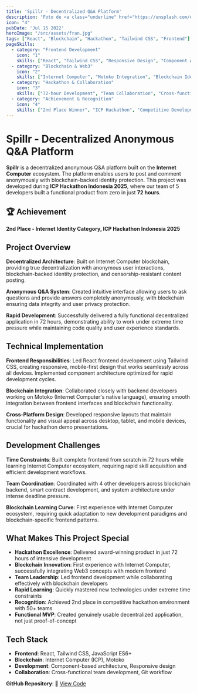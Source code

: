```yaml
---
title: 'Spillr - Decentralized Q&A Platform'
description: 'Foto de <a class="underline" href="https://unsplash.com/es/@adrigeo_?utm_content=creditCopyText&utm_medium=referral&utm_source=unsplash">Adrianna Geo</a> en <a href="https://unsplash.com/es/fotos/una-pintura-en-el-techo-de-un-edificio-1rBg5YSi00c?utm_content=creditCopyText&utm_medium=referral&utm_source=unsplash" class="underline">Unsplash</a>'
icon: "4"
pubDate: 'Jul 15 2022'
heroImage: "/src/assets/fran.jpg"
tags: ["React", "Blockchain", "Hackathon", "Tailwind CSS", "Frontend"]
pageSkills:
  - category: "Frontend Development"
    icon: "1"
    skills: ["React", "Tailwind CSS", "Responsive Design", "Component Architecture", "JavaScript ES6+", "Fast Development"]
  - category: "Blockchain & Web3"
    icon: "2"
    skills: ["Internet Computer", "Motoko Integration", "Blockchain Identity", "Decentralized Apps", "Web3 Frontend", "Anonymous Systems"]
  - category: "Hackathon & Collaboration"
    icon: "3"
    skills: ["72-hour Development", "Team Collaboration", "Cross-functional Work", "Rapid Prototyping", "Deadline Management", "MVP Development"]
  - category: "Achievement & Recognition"
    icon: "4"
    skills: ["2nd Place Winner", "ICP Hackathon", "Competitive Development", "Problem Solving", "Innovation", "Technical Excellence"]
---
```


# Spillr - Decentralized Anonymous Q&A Platform

**Spillr** is a decentralized anonymous Q&A platform built on the **Internet Computer** ecosystem. The platform enables users to post and comment anonymously with blockchain-backed identity protection. This project was developed during **ICP Hackathon Indonesia 2025**, where our team of 5 developers built a functional product from zero in just **72 hours**.

## 🏆 Achievement
**2nd Place - Internet Identity Category, ICP Hackathon Indonesia 2025**

## Project Overview

**Decentralized Architecture**: Built on Internet Computer blockchain, providing true decentralization with anonymous user interactions, blockchain-backed identity protection, and censorship-resistant content posting.

**Anonymous Q&A System**: Created intuitive interface allowing users to ask questions and provide answers completely anonymously, with blockchain ensuring data integrity and user privacy protection.

**Rapid Development**: Successfully delivered a fully functional decentralized application in 72 hours, demonstrating ability to work under extreme time pressure while maintaining code quality and user experience standards.

## Technical Implementation

**Frontend Responsibilities**: Led React frontend development using Tailwind CSS, creating responsive, mobile-first design that works seamlessly across all devices. Implemented component architecture optimized for rapid development cycles.

**Blockchain Integration**: Collaborated closely with backend developers working on Motoko (Internet Computer's native language), ensuring smooth integration between frontend interfaces and blockchain functionality.

**Cross-Platform Design**: Developed responsive layouts that maintain functionality and visual appeal across desktop, tablet, and mobile devices, crucial for hackathon demo presentations.

## Development Challenges

**Time Constraints**: Built complete frontend from scratch in 72 hours while learning Internet Computer ecosystem, requiring rapid skill acquisition and efficient development workflows.

**Team Coordination**: Coordinated with 4 other developers across blockchain backend, smart contract development, and system architecture under intense deadline pressure.

**Blockchain Learning Curve**: First experience with Internet Computer ecosystem, requiring quick adaptation to new development paradigms and blockchain-specific frontend patterns.

## What Makes This Project Special

- **Hackathon Excellence**: Delivered award-winning product in just 72 hours of intensive development
- **Blockchain Innovation**: First experience with Internet Computer, successfully integrating Web3 concepts with modern frontend
- **Team Leadership**: Led frontend development while collaborating effectively with blockchain developers
- **Rapid Learning**: Quickly mastered new technologies under extreme time constraints
- **Recognition**: Achieved 2nd place in competitive hackathon environment with 50+ teams
- **Functional MVP**: Created genuinely usable decentralized application, not just proof-of-concept

## Tech Stack
- **Frontend**: React, Tailwind CSS, JavaScript ES6+
- **Blockchain**: Internet Computer (ICP), Motoko
- **Development**: Component-based architecture, Responsive design
- **Collaboration**: Cross-functional team development, Git workflow

**GitHub Repository**: 🔗 [View Code](https://github.com/Mattjevaas/Spillr-App)